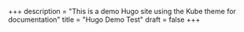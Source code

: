 +++
description = "This is a demo Hugo site using the Kube theme for documentation"
title = "Hugo Demo Test"
draft = false
+++

